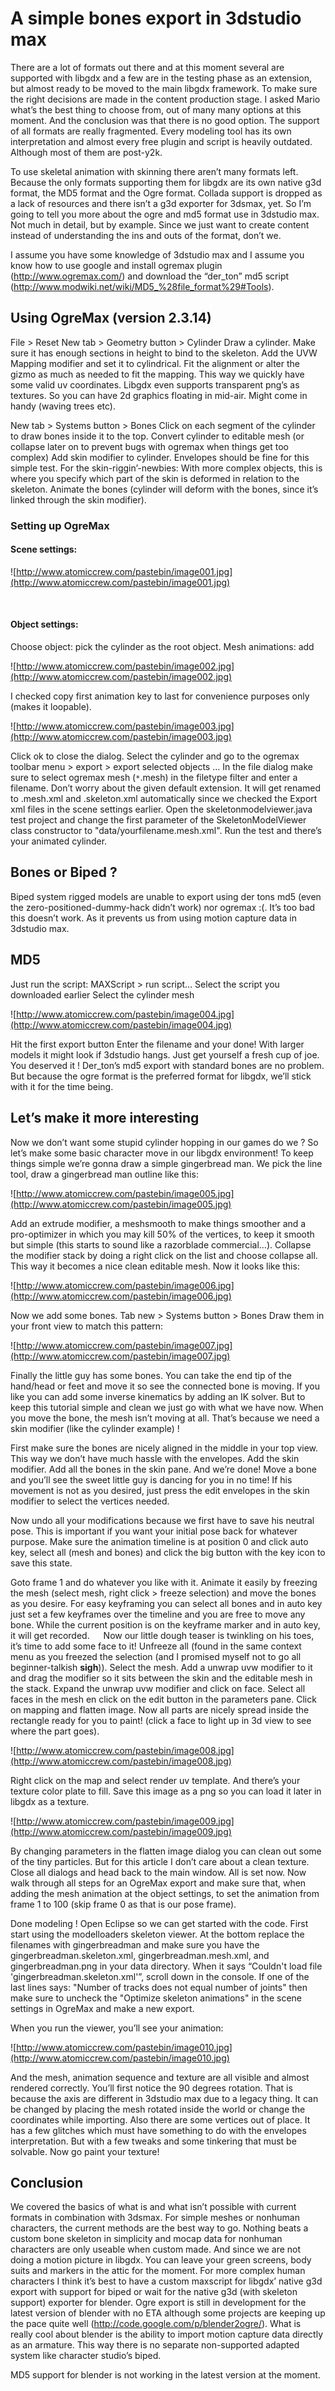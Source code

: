 # A simple bones export in 3dstudio max #

There are a lot of formats out there and at this moment several are supported with libgdx and a few are in the testing phase as an extension, but almost ready to be moved to the main libgdx framework. To make sure the right decisions are made in the content production stage. I asked Mario what’s the best thing to choose from, out of many many options at this moment. And the conclusion was that there is no good option. The support of all formats are really fragmented. Every modeling tool has its own interpretation and almost every free plugin and script is heavily outdated. Although most of them are post-y2k.

To use skeletal animation with skinning there aren’t many formats left. Because the only formats supporting them for libgdx are its own native g3d format, the MD5 format and the Ogre format. Collada support is dropped as a lack of resources and there isn’t a g3d exporter for 3dsmax, yet. So I’m going to tell you more about the ogre and md5 format use in 3dstudio max. Not much in detail, but by example. Since we just want to create content instead of understanding the ins and outs of the format, don’t we.

I assume you have some knowledge of 3dstudio max and I assume you know how to use google and install ogremax plugin (http://www.ogremax.com/) and download the “der\_ton” md5 script (http://www.modwiki.net/wiki/MD5_%28file_format%29#Tools).
 
## Using OgreMax (version 2.3.14) ##
File > Reset
New tab > Geometry button > Cylinder
Draw a cylinder. Make sure it has enough sections in height to bind to the skeleton.
Add the UVW Mapping modifier and set it to cylindrical. Fit the alignment or alter the gizmo as much as needed to fit the mapping. This way we quickly have some valid uv coordinates. Libgdx even supports transparent png’s as textures. So you can have 2d graphics floating in mid-air. Might come in handy (waving trees etc).

New tab > Systems button > Bones
Click on each segment of the cylinder to draw bones inside it to the top.
Convert cylinder to editable mesh (or collapse later on to prevent bugs with ogremax when things get too complex)
Add skin modifier to cylinder.
Envelopes should be fine for this simple test. For the skin-riggin’-newbies: With more complex objects, this is where you specify which part of the skin is deformed in relation to the skeleton.
Animate the bones (cylinder will deform with the bones, since it’s linked through the skin modifier).
 
### Setting up OgreMax ###

#### Scene settings: ####
![http://www.atomiccrew.com/pastebin/image001.jpg](http://www.atomiccrew.com/pastebin/image001.jpg)

 
#### Object settings: ####
Choose object: pick the cylinder as the root object.
Mesh animations: add

![http://www.atomiccrew.com/pastebin/image002.jpg](http://www.atomiccrew.com/pastebin/image002.jpg)


I checked copy first animation key to last for convenience purposes only (makes it loopable).

![http://www.atomiccrew.com/pastebin/image003.jpg](http://www.atomiccrew.com/pastebin/image003.jpg)


Click ok to close the dialog.
Select the cylinder and go to the ogremax toolbar menu > export > export selected objects …
In the file dialog make sure to select ogremax mesh (`*`.mesh) in the filetype filter and enter a filename. Don’t worry about the given default extension. It will get renamed to .mesh.xml and .skeleton.xml automatically since we checked the Export xml files in the scene settings earlier.
Open the skeletonmodelviewer.java test project and change the first parameter of the SkeletonModelViewer class constructor to "data/yourfilename.mesh.xml". Run the test and there’s your animated cylinder.
 
## Bones or Biped ? ##

Biped system rigged models are unable to export using der tons md5 (even the zero-positioned-dummy-hack didn’t work) nor ogremax :(. It’s too bad this doesn’t work. As it prevents us from using motion capture data in 3dstudio max.
 
## MD5 ##
Just run the script:
MAXScript > run script…
Select the script you downloaded earlier
Select the cylinder mesh

![http://www.atomiccrew.com/pastebin/image004.jpg](http://www.atomiccrew.com/pastebin/image004.jpg)


Hit the first export button
Enter the filename and your done!
With larger models it might look if 3dstudio hangs. Just get yourself a fresh cup of joe. You deserved it !
Der\_ton’s md5 export with standard bones are no problem. But because the ogre format is the preferred format for libgdx, we’ll stick with it for the time being.

## Let’s make it more interesting ##

Now we don’t want some stupid cylinder hopping in our games do we ?
So let’s make some basic character move in our libgdx environment!
To keep things simple we’re gonna draw a simple gingerbread man.
We pick the line tool, draw a gingerbread man outline like this:

![http://www.atomiccrew.com/pastebin/image005.jpg](http://www.atomiccrew.com/pastebin/image005.jpg)


Add an extrude modifier, a meshsmooth to make things smoother and a pro-optimizer in which you may kill 50% of the vertices, to keep it smooth but simple (this starts to sound like a razorblade commercial…). Collapse the modifier stack by doing a right click on the list and choose collapse all.
This way it becomes a nice clean editable mesh. Now it looks like this:

![http://www.atomiccrew.com/pastebin/image006.jpg](http://www.atomiccrew.com/pastebin/image006.jpg)


Now we add some bones.
Tab new > Systems button > Bones
Draw them in your front view to match this pattern:

![http://www.atomiccrew.com/pastebin/image007.jpg](http://www.atomiccrew.com/pastebin/image007.jpg)


Finally the little guy has some bones. You can take the end tip of the hand/head or feet and move it so see the connected bone is moving. If you like you can add some inverse kinematics by adding an IK solver. But to keep this tutorial simple and clean we just go with what we have now.
When you move the bone, the mesh isn’t moving at all. That’s because we need a skin modifier (like the cylinder example) !

First make sure the bones are nicely aligned in the middle in your top view. This way we don’t have much hassle with the envelopes.
Add the skin modifier.
Add all the bones in the skin pane.
And we’re done! Move a bone and you’ll see the sweet little guy is dancing for you in no time!
If his movement is not as you desired, just press the edit envelopes in the skin modifier to select the vertices needed.

Now undo all your modifications because we first have to save his neutral pose. This is important if you want your initial pose back for whatever purpose.
Make sure the animation timeline is at position 0 and click auto key,
select all (mesh and bones) and
click the big button with the key icon to save this state.

Goto frame 1 and do whatever you like with it. Animate it easily by freezing the mesh (select mesh, right click > freeze selection) and move the bones as you desire. For easy keyframing you can select all bones and in auto key just set a few keyframes over the timeline and you are free to move any bone. While the current position is on the keyframe marker and in auto key, it will get recorded.
 
Now our little dough teaser is twinkling on his toes, it’s time to add some face to it! Unfreeze all (found in the same context menu as you freezed the selection (and I promised myself not to go all beginner-talkish **sigh**)).
Select the mesh.
Add a unwrap uvw modifier to it and drag the modifier so it sits between the skin and the editable mesh in the stack.
Expand the unwrap uvw modifier and click on face.
Select all faces in the mesh en click on the edit button in the parameters pane.
Click on mapping and flatten image. Now all parts are nicely spread inside the rectangle ready for you to paint! (click a face to light up in 3d view to see where the part goes).

![http://www.atomiccrew.com/pastebin/image008.jpg](http://www.atomiccrew.com/pastebin/image008.jpg)


Right click on the map and select render uv template. And there’s your texture color plate to fill. Save this image as a png so you can load it later in libgdx as a texture.

![http://www.atomiccrew.com/pastebin/image009.jpg](http://www.atomiccrew.com/pastebin/image009.jpg)


By changing parameters in the flatten image dialog you can clean out some of the tiny particles. But for this article I don’t care about a clean texture.
Close all dialogs and head back to the main window. All is set now.
Now walk through all steps for an OgreMax export and make sure that, when adding the mesh animation at the object settings, to set the animation from frame 1 to 100 (skip frame 0 as that is our pose frame).

Done modeling ! Open Eclipse so we can get started with the code.
First start using the modelloaders skeleton viewer.
At the bottom replace the filenames with gingerbreadman and make sure you have the gingerbreadman.skeleton.xml, gingerbreadman.mesh.xml, and gingerbreadman.png in your data directory.
When it says “Couldn't load file 'gingerbreadman.skeleton.xml'”, scroll down in the console. If one of the last lines says: "Number of tracks does not equal number of joints" then make sure to uncheck the "Optimize skeleton animations" in the scene settings in OgreMax and make a new export.

When you run the viewer, you’ll see your animation:

![http://www.atomiccrew.com/pastebin/image010.jpg](http://www.atomiccrew.com/pastebin/image010.jpg)


And the mesh, animation sequence and texture are all visible and almost rendered correctly. You’ll first notice the 90 degrees rotation. That is because the axis are different in 3dstudio max due to a legacy thing. It can be changed by placing the mesh rotated inside the world or change the coordinates while importing. Also there are some vertices out of place. It has a few glitches which must have something to do with the envelopes interpretation. But with a few tweaks and some tinkering that must be solvable. Now go paint your texture!
 
## Conclusion ##

We covered the basics of what is and what isn’t possible with current formats in combination with 3dsmax. For simple meshes or nonhuman characters, the current methods are the best way to go. Nothing beats a custom bone skeleton in simplicity and mocap data for nonhuman characters are only useable when custom made. And since we are not doing a motion picture in libgdx. You can leave your green screens, body suits and markers in the attic for the moment.
For more complex human characters I think it’s best to have a custom maxscript for libgdx’ native g3d export with support for biped or wait for the native g3d (with skeleton support) exporter for blender. Ogre export is still in development for the latest version of blender with no ETA although some projects are keeping up the pace quite well (http://code.google.com/p/blender2ogre/). What is really cool about blender is the ability to import motion capture data directly as an armature. This way there is no separate non-supported adapted system like character studio’s biped.

MD5 support for blender is not working in the latest version at the moment.